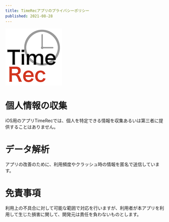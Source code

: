 ```yaml
---
title: TimeRecアプリのプライバシーポリシー
published: 2021-08-28
---
```


![TimeRecアイコン](/images/TimeRec00_Thick_180.png "TimeRecアイコン")

# 個人情報の収集

iOS用のアプリTimeRecでは、個人を特定できる情報を収集あるいは第三者に提供することはありません。

# データ解析

アプリの改善のために、利用頻度やクラッシュ時の情報を匿名で送信しています。

# 免責事項

利用上の不具合に対して可能な範囲で対応を行いますが、利用者が本アプリを利用して生じた損害に関して、開発元は責任を負わないものとします。

